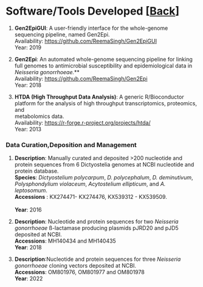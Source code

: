 # Software/Tools Developed [[Back](../index.md)]

1. **Gen2EpiGUI**: A user-friendly interface for the whole-genome sequencing pipeline, named Gen2Epi. <br/>
   Availability: https://github.com/ReemaSingh/Gen2EpiGUI <br/>
   Year: 2019 <br/>
 
2. **Gen2Epi**: An automated whole-genome sequencing pipeline for linking full genomes to antimicrobial susceptibility and epidemiological data in          *Neisseria gonorrhoeae.*** <br/>
   Availability: https://github.com/ReemaSingh/Gen2Epi <br/>
   Year: 2018 
   
3. **HTDA (High Throughput Data Analysis)**: A generic R/Bioconductor platform for the analysis of high throughput transcriptomics, proteomics, and      
   metabolomics data. <br/>
   Availability: https://r-forge.r-project.org/projects/htda/ <br/>
   Year: 2013

### Data Curation,Deposition and Management

1. **Description**: Manually curated and deposited >200 nucleotide and protein sequences from 6 Dictyostelia genomes at NCBI nucleotide and protein        database. <br/>
   **Species**: *Dictyostelium polycarpum*, *D. polycephalum*, *D. deminutivum*, *Polysphondylium violaceum*, *Acytostelium ellipticum*, and  *A. leptosomum*. <br/>
	**Accessions** : KX274471- KX274476, KX539312 - KX539509.<br/>	
   **Year**: 2016 <br/>

2. **Description**: Nucleotide and protein sequences for two *Neisseria gonorrhoeae* ß-lactamase producing plasmids pJRD20 and pJD5 deposited at NCBI.<br/>	
   **Accessions**: MH140434 and MH140435<br/>
   **Year**: 2018<br/>

3. **Description**:Nucleotide and protein sequences for three *Neisseria gonorrhoeae* cloning vectors deposited at NCBI.<br/>
**Accessions**: OM801976, OM801977 and OM801978<br/>
**Year**: 2022<br/>



